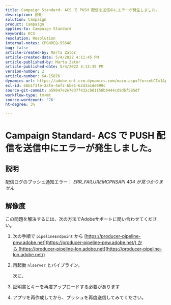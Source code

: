 ```yaml
---
title: Campaign Standard- ACS で PUSH 配信を送信中にエラーが発生しました。
description: 説明
solution: Campaign
product: Campaign
applies-to: Campaign Standard
keywords: KCS
resolution: Resolution
internal-notes: CPGNREQ-95648
bug: false
article-created-by: Marta Zator
article-created-date: 5/4/2022 4:11:45 PM
article-published-by: Marta Zator
article-published-date: 5/4/2022 4:13:39 PM
version-number: 2
article-number: KA-15876
dynamics-url: https://adobe-ent.crm.dynamics.com/main.aspx?forceUCI=1&pagetype=entityrecord&etn=knowledgearticle&id=5d3f73df-c4cb-ec11-a7b5-6045bd00d4f5
exl-id: 66b1f3fe-2afe-4ef2-bbe1-62d3a1de999c
source-git-commit: a59847e2e7e37f432cb01150b9444cd9dbf585df
workflow-type: tm+mt
source-wordcount: '76'
ht-degree: 3%

---
```


# Campaign Standard- ACS で PUSH 配信を送信中にエラーが発生しました。

## 説明

配信ログのプッシュ通知エラー： *ERR_FAILUREMCPNSAPI 404 が見つかりません*

## 解像度

この問題を解決するには、次の方法でAdobeサポートに問い合わせてください。

1. 次の手順で `pipelineEndpoint` から [https://producer-pipeline-pnw.adobe.net](https://producer-pipeline-pnw.adobe.net/) から [https://producer-pipeline-lon.adobe.net](https://producer-pipeline-lon.adobe.net/)

1. 再起動 `nlserver` とパイプライン。

   次に、

1. 証明書とキーを再度アップロードする必要があります

1. アプリを再作成してから、プッシュを再度送信してみてください。
